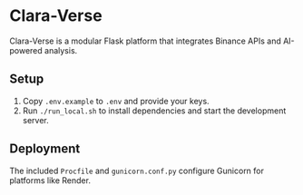 # Clara-Verse

Clara-Verse is a modular Flask platform that integrates Binance APIs and AI-powered analysis.

## Setup
1. Copy `.env.example` to `.env` and provide your keys.
2. Run `./run_local.sh` to install dependencies and start the development server.

## Deployment
The included `Procfile` and `gunicorn.conf.py` configure Gunicorn for platforms like Render.
